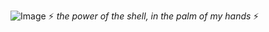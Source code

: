 ![Image](https://shadow.coffee/bucket/banner.png "dark-coffee")
⚡ *the power of the shell, in the palm of my hands* ⚡